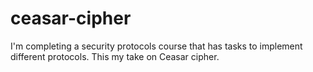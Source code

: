 # ceasar-cipher
I'm completing a security protocols course that has tasks to implement different protocols. This my take on Ceasar cipher.
